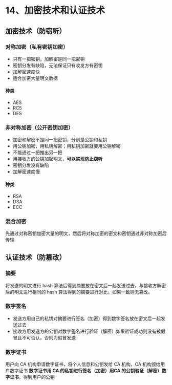# 14、加密技术和认证技术

## 加密技术（防窃听）

### 对称加密（私有密钥加密）

- 只有一把密钥，加解密是同一把密钥
- 密钥分发有缺陷，无法保证只有收发方有密钥
- 加解密速度快
- 适合加密大量明文数据

#### 种类

- AES
- RC5
- DES

### 非对称加密（公开密钥加密）

- 加密和解密不是同一把密钥，分别是公钥和私钥
- 用公钥加密，用私钥解密；用私钥加密就要用公钥解密
- 不能通过一把推出另一把
- 用接收方的公钥加密明文，**可以实现防止窃听**
- 密钥分发没有缺陷
- 加解密速度慢

#### 种类

- RSA
- DSA
- ECC

### 混合加密

先通过对称密钥加密大量的明文，然后将对称加密的密文和密钥通过非对称加密后传输

## 认证技术（防篡改）

### 摘要

将发送的明文进行 hash 算法后得到摘要放在密文后一起发送过去，与接收方解密后的明文进行相同的 hash 算法得到的摘要进行对比，如果一致则无篡改。

### 数字签名

- 发送方用自己的私钥对摘要进行签名（加密）得到数字签名放在密文后一起发送过去
- 接收方用发送方的公钥对数字签名进行验证（解密）如果验证成功则没有被假冒且不可否认，否则为假冒发送

### 数字证书

用户向 CA 机构申请数字证书，将个人信息和公钥发给 CA 机构，CA 机构颁给用户数字证书
**数字证书用 CA 的私钥进行签名（加密）**用**CA 的公钥验证（解密）数字证书**，得到用户的公钥

